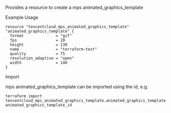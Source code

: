 Provides a resource to create a mps animated_graphics_template

Example Usage

```hcl
resource "tencentcloud_mps_animated_graphics_template" "animated_graphics_template" {
  format              = "gif"
  fps                 = 20
  height              = 130
  name                = "terraform-test"
  quality             = 75
  resolution_adaptive = "open"
  width               = 140
}
```

Import

mps animated_graphics_template can be imported using the id, e.g.

```
terraform import tencentcloud_mps_animated_graphics_template.animated_graphics_template animated_graphics_template_id
```